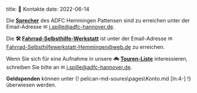 title: 🤝 Kontakte
date: 2022-06-14

Die **[Sprecher]({filename}/pages/impressum.md)** des ADFC Hemmingen Pattensen sind zu erreichen unter der Email-Adresse ✉ [j.spille@adfc-hannover.de](mailto:j.spille@adfc-hannover.de).

Die **🛠 [Fahrrad-Selbsthilfe-Werkstatt]({filename}/pages/FSW.md)** ist unter der Email-Adresse  ✉ [Fahrrad-Selbsthilfewerkstatt-Hemmingen@web.de](mailto:Fahrrad-Selbsthilfewerkstatt-Hemmingen@web.de) zu erreichen. 

Wenn Sie sich für eine Aufnahme in unsere **🚲 [Touren-Liste]({filename}/pages/Mittwochstour.md)** interessieren, schreiben Sie bitte an ✉ [j.spille@adfc-hannover.de](mailto:j.spille@adfc-hannover.de).

**Geldspenden** können unter
{! pelican-md-soures\pages\Konto.md [ln:4-] !}
überwiesen werden.
